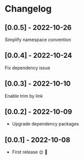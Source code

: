 # Changelog

## [0.0.5] - 2022-10-26

Simplify namespace convention

## [0.0.4] - 2022-10-24

Fix dependency issue

## [0.0.3] - 2022-10-10

Enable trim by link

## [0.0.2] - 2022-10-09

- Upgrade dependency packages

## [0.0.1] - 2022-10-08

* First release 🌞 🚀
